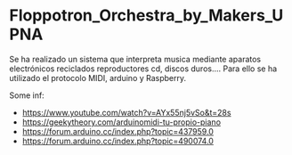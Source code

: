 # Floppotron_Orchestra_by_Makers_UPNA

Se ha realizado un sistema que interpreta musica mediante aparatos electrónicos reciclados reproductores cd, discos duros....
Para ello se ha utilizado el protocolo MIDI, arduino y Raspberry.


Some inf:
- https://www.youtube.com/watch?v=AYx55nj5vSo&t=28s
- https://geekytheory.com/arduinomidi-tu-propio-piano
- https://forum.arduino.cc/index.php?topic=437959.0
- https://forum.arduino.cc/index.php?topic=490074.0
